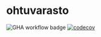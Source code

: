 # ohtuvarasto

![GHA workflow badge](https://github.com/veskurau/ohtuvarasto/workflows/CI/badge.svg) [![codecov](https://codecov.io/gh/veskurau/ohtuvarasto/graph/badge.svg?token=TX8U3PDYL7)](https://codecov.io/gh/veskurau/ohtuvarasto)
